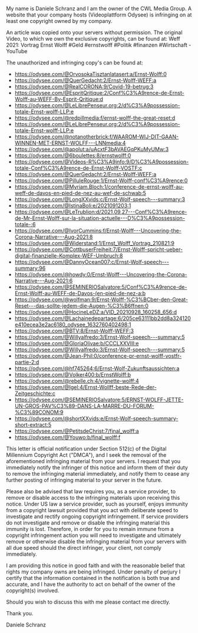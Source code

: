 My name is Daniele Schranz and I am the owner of the CWL Media Group. A website that your company hosts (Videoplattform Odysee) is infringing on at least one copyright owned by my company.

An article was copied onto your servers without permission. The original Video, to which we own the exclusive copyrights, can be found at:
 Weff 2021: Vortrag Ernst Wolff #Geld #ernstwolff #Politik #finanzen #Wirtschaft - YouTube

 The unauthorized and infringing copy's can be found at:
 
- https://odysee.com/@OrvosokaTisztanlatasert:a/Ernst-Wolff:0
- https://odysee.com/@QuerGedacht:2/Ernst-Wolff-WEFF:a
- https://odysee.com/@RealCORONA:9/Covid-19-betrug:3
- https://odysee.com/@EspritQritique:2/Conf%C3%A9rence-de-Ernst-Wolff-au-WEFF-By-Esprit-Qritique:d
- https://odysee.com/@LeLibrePenseur.org:2/d%C3%A9possession-totale-Ernst-wolff-LLP:e
- https://odysee.com/@redpillmedia:f/ernst-wolff-the-great-reset:d
- https://odysee.com/@LeLibrePenseur.org:2/d%C3%A9possession-totale-Ernst-wolff-LLP:e
- https://odysee.com/@notanotherbrick:f/WAAROM-WIJ-DIT-GAAN-WINNEN-MET-ERNST-WOLFF---LNNmedia:4
- https://odysee.com/@apolut:a/uAcxtF3bAVAEGqPKuMyUMw:3
- https://odysee.com/@6boulettes:8/ernstwolff:0
- https://odysee.com/@Videos-R%C3%A9info:9/D%C3%A9possession-totale-Conf%C3%A9rence-de-Ernst-Wolff-VOSTF:c
- https://odysee.com/@QuerGedacht:2/Ernst-Wolff-WEFF:a
- https://odysee.com/@PilluleRouge:1/Ernst-Wolff-conf%C3%A9rence:0
- https://odysee.com/@Myriam.Bloch:1/conference-de-ernst-wolff-au-weff-de-davos-en-pied-de-nez-au-wef-de-schwab:5
- https://odysee.com/@LongXXvids:c/Ernst-Wolf-speech---summary:3
- https://odysee.com/@IstinaBoli:e/2021091203:1
- https://odysee.com/@LeTrublion:d/2021,09,27---Conf%C3%A9rence-de-Mr-Ernst-Wolff-sur-la-situation-actuelle---D%C3%A9possession-totale-:6
- https://odysee.com/@IvorCummins:f/Ernst-Wolff---Uncovering-the-Corona-Narrative---Aug-2021:8
- https://odysee.com/@Widerstand:1/Ernst_Wolff_Vortrag_210821:9
- https://odysee.com/@CottbuserFreiheit:7/Ernst-Wolff-spricht-ueber-digital-finanzielle-Komplex-WEF-Umbruch:8
- https://odysee.com/@DannyOcean007:c/Ernst-Wolf-speech---summary:96
- https://odysee.com/@howdy:0/Ernst-Wolff---Uncovering-the-Corona-Narrative---Aug-2021:6
- https://odysee.com/@SEMINERIOSalvatore:5/Conf%C3%A9rence-de-Ernst-Wolff-au-WEFF-de-Davos-(en-pied-de-nez-a:b
- https://odysee.com/@wolfman:9/Ernst-Wolff-%C3%BCber-den-Great-Reset---das-sollte-jedem-die-Augen-%C3%B6ffnen:0
- https://odysee.com/@HocineLeDZ:a/VID_20210928_160258_656:d
- https://odysee.com/@Lachainedepartage:6/205ce63111bb2dd8a324120e410ecea3e2ac6180_odysee_1632760402498:1
- https://odysee.com/@BTV:8/Ernst-Wolff-WEFF:3
- https://odysee.com/@Willyalfredo:3/Ernst-Wolf-speech---summary:5
- https://odysee.com/@GloriaOlivae:b/CCCLXXVIII:e
- https://odysee.com/@Willyalfredo:3/Ernst-Wolf-speech---summary:5
- https://odysee.com/@Jean-Phil:0/conference-pr-ernst-wolff-vostfr-partie-2:d
- https://odysee.com/@hf745264:6/Ernst-Wolf-Zukunftsaussichten:a
- https://odysee.com/@Volker400:b/ErnstWolff:b
- https://odysee.com/@rebelle.ch:4/vignette-wolff:4
- https://odysee.com/@Igel:4/Ernst-Wollff-beste-Rede-der-Zeitgeschichte:c 
- https://odysee.com/@SEMINERIOSalvatore:5/ERNST-WOLFF-JETTE-UN-GROS-PAV%C3%89-DANS-LA-MARRE-DU-FORUM-%C3%89CONOM:9 
- https://odysee.com/@shortXXvids:e/Ernst-Wolf-speech-summary-short-extract:5 
- https://odysee.com/@PetitsdeChrist:7/final_wolff:a 
- https://odysee.com/@Youwo:b/final_wolff:f 

This letter is official notification under Section 512(c) of the Digital Millennium Copyright Act ("DMCA"), and I seek the removal of the aforementioned infringing material from your servers. I request that you immediately notify the infringer of this notice and inform them of their duty to remove the infringing material immediately, and notify them to cease any further posting of infringing material to your server in the future.

Please also be advised that law requires you, as a service provider, to remove or disable access to the infringing materials upon receiving this notice. Under US law a service provider, such as yourself, enjoys immunity from a copyright lawsuit provided that you act with deliberate speed to investigate and rectify ongoing copyright infringement. If service providers do not investigate and remove or disable the infringing material this immunity is lost. Therefore, in order for you to remain immune from a copyright infringement action you will need to investigate and ultimately remove or otherwise disable the infringing material from your servers with all due speed should the direct infringer, your client, not comply immediately.

I am providing this notice in good faith and with the reasonable belief that rights my company owns are being infringed. Under penalty of perjury I certify that the information contained in the notification is both true and accurate, and I have the authority to act on behalf of the owner of the copyright(s) involved.

Should you wish to discuss this with me please contact me directly.

Thank you.

Daniele Schranz
